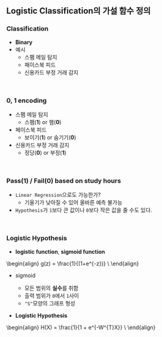 
## Logistic Classification의 가설 함수 정의

### Classification
- **Binary**
- 예시
    + 스팸 메일 탐지
    + 패이스북 피드
    + 신용카드 부정 거래 감지

<br/>

### 0, 1 encoding
- 스팸 메일 탐지
    + 스팸(**1**) or 햄(**0**)
- 페이스북 피드
    + 보이기(**1**) or 숨기기(**0**)
- 신용카드 부정 거래 감지
    + 정당(**0**) or 부정(**1**)

<br/>

### Pass(1) / Fail(0) based on study hours
- `Linear Regression`으로도 가능한가?
    + 기울기가 낮아질 수 있어 올바른 예측 불가능
- `Hypothesis`가 `1`보다 큰 값이나 `0`보다 작은 값을 줄 수도 있다.

<br/>

### Logistic Hypothesis
- **logistic function**, **sigmoid function**

\begin{align}
g(z) = \frac{1}{(1+e^{-z})} \\
\end{align}

- sigmoid
    + 모든 범위의 **실수**를 취함
    + 출력 범위가 `0`에서 `1`사이
    + `"S"`모양의 그래프 형성

- **Logistic Hypothesis**

\begin{align}
H(X) = \frac{1}{1 + e^{-W^{T}X}} \\
\end{align}
